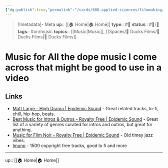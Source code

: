 ```yaml
---
{"dg-publish":true,"permalink":"/cards/600-applied-sciences/filmmaking/music-for-videos/","title":"Music for Videos"}
---
```


> [!metadata]- Meta
> **up**:: [[🏠 Home\|🏠 Home]]
> **type**:: #📝 
> **status**:: #📝/🌿 
> **tags**::  #on/music
> **topics**:: [[Music\|Music]], [[Spaces/🦆 Ducks Films/🦆 Ducks Films\|🦆 Ducks Films]]

# Music for [](Music.md) All the dope music I come across that might be good to use in a video


## Links
- [Matt Large - High Drama | Epidemic Sound](https://www.epidemicsound.com/track/Gwcbkt2Qd9/) - Great related tracks, lo-fi, chill, hip-hop, beats.
- [Best Music for Intros & Outros - Royalty Free | Epidemic Sound](https://www.epidemicsound.com/music/themes/storytelling-techniques/intros-outros/) - Great list of a variety of genres curated for intros and outros, but great for anything.
- [Music for Film Noir - Royalty Free | Epidemic Sound](https://www.epidemicsound.com/music/themes/cinematic/film-noir/) - Old timey jazz vibes.
- [Imuno](https://imuno.sourceaudio.com/tracks) - 1500 copyright free tracks, good lo fi and more
---
up:: [[🏠 Home\|🏠 Home]]

